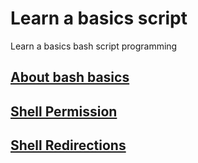 # Learn a basics script
Learn a basics bash script programming
## [About bash basics](0x00-shell_basics "basic")
## [Shell Permission](0x01-shell_permissions "permissions")
## [Shell Redirections](0x02-shell_redirections "redirection")
